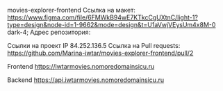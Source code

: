 movies-explorer-frontend
Ссылка на макет: https://www.figma.com/file/6FMWkB94wE7KTkcCgUXtnC/light-1?type=design&node-id=1-9662&mode=design&t=U1aVwjVEysUm4x8M-0
dark-4;
Адрес репозитория:

Ссылки на проект
IP 84.252.136.5
Ссылка на Pull requests: https://github.com/Marina-iwtar/movies-explorer-frontend/pull/2

Frontend https://iwtarmovies.nomoredomainsicu.ru

Backend https://api.iwtarmovies.nomoredomainsicu.ru
